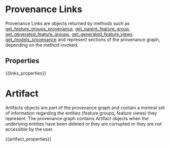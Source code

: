 # Provenance Links

Provenance Links are objects returned by methods such as [get_feature_groups_provenance](../storage_connector_api/#get_feature_groups_provenance), [get_parent_feature_group](../feature_group_api/#get_parent_feature_groups), [get_generated_feature_groups](../feature_group_api/#get_generated_feature_groups), [get_generated_feature_views](../feature_group_api/#get_generated_feature_views) [get_models_provenance](../feature_view_api/#get_models_provenance) and represent sections of the provenance graph, depending on the method invoked.

## Properties

{{links_properties}}

# Artifact

Artifacts objects are part of the provenance graph and contain a minimal set of information regarding the entities (feature groups, feature views) they represent.
The provenance graph contains Artifact objects when the underlying entities have been deleted or they are corrupted or they are not accessible by the user.

{{artifact_properties}}
